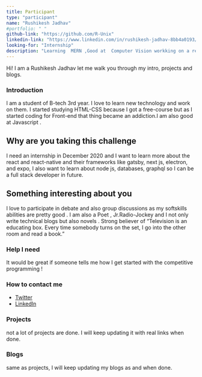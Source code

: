 ```yaml
---
title: Participant
type: "participant"
name: "Rushikesh Jadhav"
#portfolio: " "
github-link: "https://github.com/R-Unix"
linkedin-link: "https://www.linkedin.com/in/rushikesh-jadhav-8bb4a0193/"
looking-for: "Internship"
description: "Learning  MERN ,Good at  Computer Vision workking on a research paper ,HTML-CSS "
---
```


Hi! I am a Rushikesh Jadhav let me walk you through my intro, projects and blogs.

### Introduction

I am a student of B-tech 3rd year. I love to learn new technology and work on them. I started studying  HTML-CSS because I got a free-course but as I started coding for Front-end that thing became an addiction.I am also good at Javascript .

## Why are you taking this challenge

I need an internship in December 2020 and I want to learn more about the react and react-native and their frameworks like gatsby, next js, electron, and expo, I also want to learn about node js, databases, graphql so I can be a full stack developer in future.

## Something interesting about you

I love to participate in debate and also group discussions as my softskills abilities are pretty good . I am also a Poet ,  Jr.Radio-Jockey and I not only write technical blogs  but also novels . Strong believer of “Television is an  educating box. Every time somebody turns on the set, I go into the other room and read a book.” 

### Help I need

It would be great if someone tells me how I get started with the competitive programming ! 

### How to contact me

- [Twitter](https://twitter.com/Rushike62866046)
- [LinkedIn](https://www.linkedin.com/in/rushikesh-jadhav-8bb4a0193)

### Projects

not a lot of projects are done. I will keep updating it with real links when done.

### Blogs

same as projects, I will keep updating my blogs as and when done.
